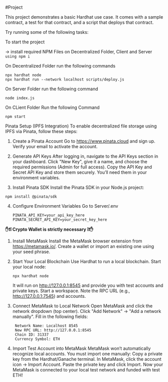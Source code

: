 #Project

This project demonstrates a basic Hardhat use case. It comes with a sample contract, a test for that contract, and a script that deploys that contract.

Try running some of the following tasks:

To start the project 

-> install required NPM Files on Decentralized Folder, Client and Server ```using npm i```

On Decentralized Folder run the following commands
 ```shell
npx hardhat node
npx hardhat run --network localhost scripts/deploy.js
```
On Server Folder run the following command
```shell
node index.js
```
On CLient Folder Run the following Command
```shell
npm start
```
Pinata Setup (IPFS Integration)
To enable decentralized file storage using IPFS via Pinata, follow these steps:

1. Create a Pinata Account
 Go to https://www.pinata.cloud and sign up.
Verify your email to activate the account.

2. Generate API Keys
 After logging in, navigate to the API Keys section in your dashboard.
 Click "New Key", give it a name, and choose the required permissions (Admin for full access).
 Copy the API Key and Secret API Key and store them securely. You’ll need them in your environment variables.

3. Install Pinata SDK
Install the Pinata SDK in your Node.js project:
```shell
npm install @pinata/sdk
```

4. Configure Environment Variables
   Go to Server/.env
   ```shell
   PINATA_API_KEY=your_api_key_here
   PINATA_SECRET_API_KEY=your_secret_key_here
   ```


**✋❗️❕ Crypto Wallet is strictly necessary ❕❗️✋**
1. Install MetaMask
   Install the MetaMask browser extension from https://metamask.io/.
   Create a wallet or import an existing one using your seed phrase.

2. Start Your Local Blockchain
    Use Hardhat to run a local blockchain.
    Start your local node:
   ```shell
   npx hardhat node
   ```
   It will run on http://127.0.0.1:8545 and provide you with test accounts and private keys.
Start a workspace. Note the RPC URL (e.g., http://127.0.0.1:7545) and accounts.

3. Connect MetaMask to Local Network
   Open MetaMask and click the network dropdown (top center).
   Click "Add Network" → "Add a network manually".
   Fill in the following fields:
   ```shell
    Network Name: Localhost 8545
    New RPC URL: http://127.0.0.1:8545
    Chain ID: 31337
    Currency Symbol: ETH
   ```
4. Import Test Account into MetaMask 
   MetaMask won’t automatically recognize local accounts. You must import one manually:
   Copy a private key from the Hardhat/Ganache terminal.
   In MetaMask, click the account icon → Import Account.
   Paste the private key and click Import.
   Now your MetaMask is connected to your local test network and funded with test ETH!
